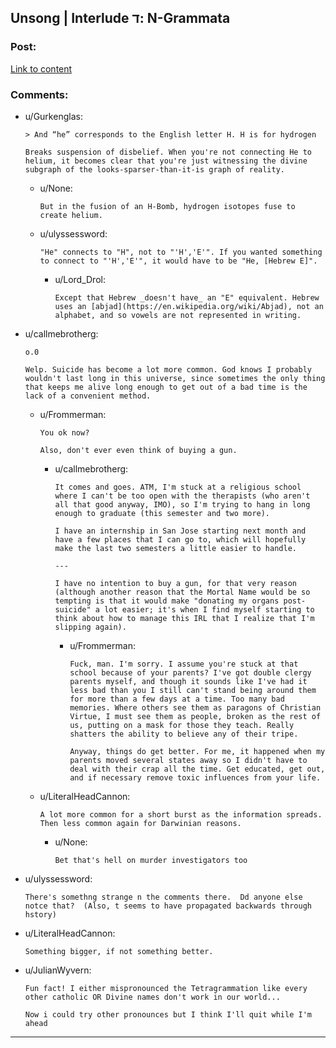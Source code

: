 ## Unsong | Interlude ד: N-Grammata

### Post:

[Link to content](http://unsongbook.com/interlude-ד-n-grammata/)

### Comments:

- u/Gurkenglas:
  ```
  > And “he” corresponds to the English letter H. H is for hydrogen

  Breaks suspension of disbelief. When you're not connecting He to helium, it becomes clear that you're just witnessing the divine subgraph of the looks-sparser-than-it-is graph of reality.
  ```

  - u/None:
    ```
    But in the fusion of an H-Bomb, hydrogen isotopes fuse to create helium.
    ```

  - u/ulyssessword:
    ```
    "He" connects to "H", not to "'H','E'". If you wanted something to connect to "'H','E'", it would have to be "He, [Hebrew E]".
    ```

    - u/Lord_Drol:
      ```
      Except that Hebrew _doesn't have_ an "E" equivalent. Hebrew uses an [abjad](https://en.wikipedia.org/wiki/Abjad), not an alphabet, and so vowels are not represented in writing.
      ```

- u/callmebrotherg:
  ```
  o.0

  Welp. Suicide has become a lot more common. God knows I probably wouldn't last long in this universe, since sometimes the only thing that keeps me alive long enough to get out of a bad time is the lack of a convenient method.
  ```

  - u/Frommerman:
    ```
    You ok now? 

    Also, don't ever even think of buying a gun.
    ```

    - u/callmebrotherg:
      ```
      It comes and goes. ATM, I'm stuck at a religious school where I can't be too open with the therapists (who aren't all that good anyway, IMO), so I'm trying to hang in long enough to graduate (this semester and two more). 

      I have an internship in San Jose starting next month and have a few places that I can go to, which will hopefully make the last two semesters a little easier to handle. 

      ---

      I have no intention to buy a gun, for that very reason (although another reason that the Mortal Name would be so tempting is that it would make "donating my organs post-suicide" a lot easier; it's when I find myself starting to think about how to manage this IRL that I realize that I'm slipping again).
      ```

      - u/Frommerman:
        ```
        Fuck, man. I'm sorry. I assume you're stuck at that school because of your parents? I've got double clergy parents myself, and though it sounds like I've had it less bad than you I still can't stand being around them for more than a few days at a time. Too many bad memories. Where others see them as paragons of Christian Virtue, I must see them as people, broken as the rest of us, putting on a mask for those they teach. Really shatters the ability to believe any of their tripe.

        Anyway, things do get better. For me, it happened when my parents moved several states away so I didn't have to deal with their crap all the time. Get educated, get out, and if necessary remove toxic influences from your life.
        ```

  - u/LiteralHeadCannon:
    ```
    A lot more common for a short burst as the information spreads. Then less common again for Darwinian reasons.
    ```

    - u/None:
      ```
      Bet that's hell on murder investigators too
      ```

- u/ulyssessword:
  ```
  There's somethng strange n the comments there.  Dd anyone else notce that?  (Also, t seems to have propagated backwards through hstory)
  ```

- u/LiteralHeadCannon:
  ```
  Something bigger, if not something better.
  ```

- u/JulianWyvern:
  ```
  Fun fact! I either mispronounced the Tetragrammation like every other catholic OR Divine names don't work in our world...

  Now i could try other pronounces but I think I'll quit while I'm ahead
  ```

---

